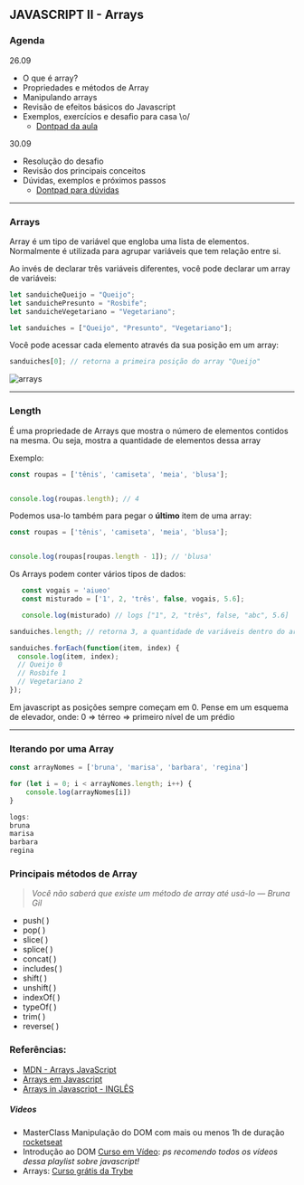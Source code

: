 ## JAVASCRIPT II - Arrays

### Agenda 
26.09 
- O que é array?
- Propriedades e métodos de Array
- Manipulando arrays
- Revisão de efeitos básicos do Javascript
- Exemplos, exercícios e desafio para casa \o/ 
  - [Dontpad da aula](http://dontpad.com/reprograma-js2-arrays)

30.09
- Resolução do desafio
- Revisão dos principais conceitos
- Dúvidas, exemplos e próximos passos
  - [Dontpad para dúvidas](http://dontpad.com/reprograma-js2-arrays-duvidas ) 




---

### Arrays

Array é um tipo de variável que engloba uma lista de elementos. Normalmente é utilizada para agrupar variáveis que tem relação entre si.

Ao invés de declarar três variáveis diferentes, você pode declarar um array de variáveis:

```js
let sanduicheQueijo = "Queijo";
let sanduichePresunto = "Rosbife";
let sanduicheVegetariano = "Vegetariano";
```

```js
let sanduiches = ["Queijo", "Presunto", "Vegetariano"];
```

Você pode acessar cada elemento através da sua posição em um array:

```js
sanduiches[0]; // retorna a primeira posição do array "Queijo"
```

![arrays](assets/array.png)

___


### Length

É uma propriedade de Arrays que mostra o número de elementos contidos na mesma. Ou seja, mostra a quantidade de elementos dessa array

Exemplo:
```js
const roupas = ['tênis', 'camiseta', 'meia', 'blusa'];


console.log(roupas.length); // 4
```

Podemos usa-lo também para pegar o **último** item de uma array:

```js
const roupas = ['tênis', 'camiseta', 'meia', 'blusa'];


console.log(roupas[roupas.length - 1]); // 'blusa'
```

Os Arrays podem conter vários tipos de dados:

```js
   const vogais = 'aiueo'
   const misturado = ['1', 2, 'três', false, vogais, 5.6];

   console.log(misturado) // logs ["1", 2, "três", false, "abc", 5.6]
```


```js
sanduiches.length; // retorna 3, a quantidade de variáveis dentro do array
```

```js
sanduiches.forEach(function(item, index) {
  console.log(item, index);
  // Queijo 0
  // Rosbife 1
  // Vegetariano 2
});
```


Em javascript as posições sempre começam em 0. 
Pense em um esquema de elevador, onde:
0 => térreo => primeiro nível de um prédio

___

### Iterando por uma Array

```js
const arrayNomes = ['bruna', 'marisa', 'barbara', 'regina']

for (let i = 0; i < arrayNomes.length; i++) {
    console.log(arrayNomes[i])
}   

logs:
bruna
marisa
barbara
regina

```

### Principais métodos de Array

> *Você não saberá que existe um método de array até usá-lo — Bruna Gil*
> 

* push( )
* pop( )
* slice( )
* splice( )
* concat( ) 
* includes( )
* shift( )
* unshift( )
* indexOf( )
* typeOf( )
* trim( )
* reverse( )

### Referências:
- [MDN - Arrays JavaScript](https://developer.mozilla.org/pt-BR/docs/Web/JavaScript/Reference/Global_Objects/Array)
- [Arrays em Javascript](https://www.devmedia.com.br/javascript-arrays/4079)
- [Arrays in Javascript - INGLÊS](https://medium.com/swlh/arrays-in-javascript-e64b873ad801)

##### Videos
- MasterClass Manipulação do DOM com mais ou menos 1h de duração [rocketseat](https://www.youtube.com/watch?v=UftSB4DaRU4&ab_channel=Rocketseat)
- Introdução ao DOM [Curso em Vídeo](https://www.youtube.com/watch?v=WWZX8RWLxIk&ab_channel=CursoemV%C3%ADdeo): *ps recomendo todos os vídeos dessa playlist sobre javascript!*
- Arrays: [Curso grátis da Trybe](https://www.youtube.com/watch?v=defBuY0nLrc)



